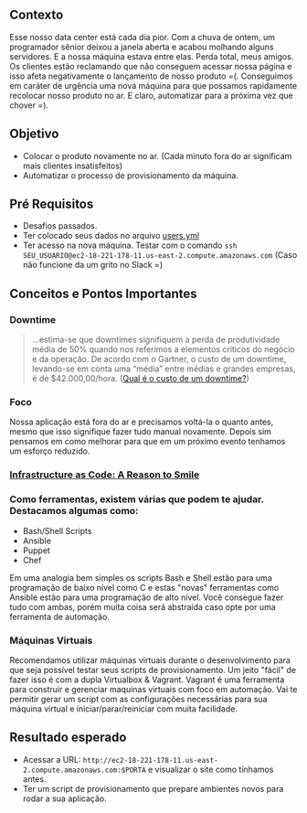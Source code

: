 ## Contexto

Esse nosso data center está cada dia pior. Com a chuva de ontem, um programador sênior deixou a janela aberta e acabou molhando alguns servidores. E a nossa máquina estava entre elas. Perda total, meus amigos. 
Os clientes estão reclamando que não conseguem acessar nossa página e isso afeta negativamente o lançamento de nosso produto =(.
Conseguimos em caráter de urgência uma nova máquina para que possamos rapidamente recolocar nosso produto no ar. E claro, automatizar para a próxima vez que chover =). 

## Objetivo

* Colocar o produto novamente no ar. (Cada minuto fora do ar significam mais clientes insatisfeitos)
* Automatizar o processo de provisionamento da máquina. 

## Pré Requisitos

* Desafios passados.
* Ter colocado seus dados no arquivo [users.yml](https://github.com/guitoper/mao-na-massa-di/blob/master/users.yml)
* Ter acesso na nova máquina. Testar com o comando `ssh SEU_USUARIO@ec2-18-221-178-11.us-east-2.compute.amazonaws.com` (Caso não funcione da um grito no Slack =)

## Conceitos e Pontos Importantes

### Downtime
> ...estima-se que downtimes signifiquem a perda de produtividade média de 50% quando nos referimos a elementos críticos do negócio e da operação. De acordo com o Gartner, o custo de um downtime, levando-se em conta uma “média” entre médias e grandes empresas, é de $42.000,00/hora. ([Qual é o custo de um downtime?](https://www.opservices.com.br/qual-e-o-custo-de-um-downtime/)) 

### Foco

Nossa aplicação está fora do ar e precisamos voltá-la o quanto antes, mesmo que isso signifique fazer tudo manual novamente. Depois sim pensamos em como melhorar para que em um próximo evento tenhamos um esforço reduzido.

### [Infrastructure as Code: A Reason to Smile](https://www.thoughtworks.com/insights/blog/infrastructure-code-reason-smile)

### Como ferramentas, existem várias que podem te ajudar. Destacamos algumas como:
 * Bash/Shell Scripts
 * Ansible
 * Puppet
 * Chef

Em uma analogia bem simples os scripts Bash e Shell estão para uma programação de baixo nível como C e estas "novas" ferramentas como Ansible estão para uma programação de alto nível. Você consegue fazer tudo com ambas, porém muita coisa será abstraída caso opte por uma ferramenta de automação. 

### Máquinas Virtuais

Recomendamos utilizar máquinas virtuais durante o desenvolvimento para que seja possível testar seus scripts de provisionamento. Um jeito "fácil" de fazer isso é com a dupla Virtualbox & Vagrant.
Vagrant é uma ferramenta para construir e gerenciar maquinas virtuais com foco em automação. Vai te permitir gerar um script com as configurações necessárias para sua máquina virtual e iniciar/parar/reiniciar com muita facilidade.

## Resultado esperado

* Acessar a URL: `http://ec2-18-221-178-11.us-east-2.compute.amazonaws.com:$PORTA` e visualizar o site como tínhamos antes.
* Ter um script de provisionamento que prepare ambientes novos para rodar a sua aplicação. 
